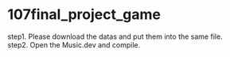 # 107final_project_game
step1. Please download the datas and put them into the same file.  
step2. Open the Music.dev and compile.
